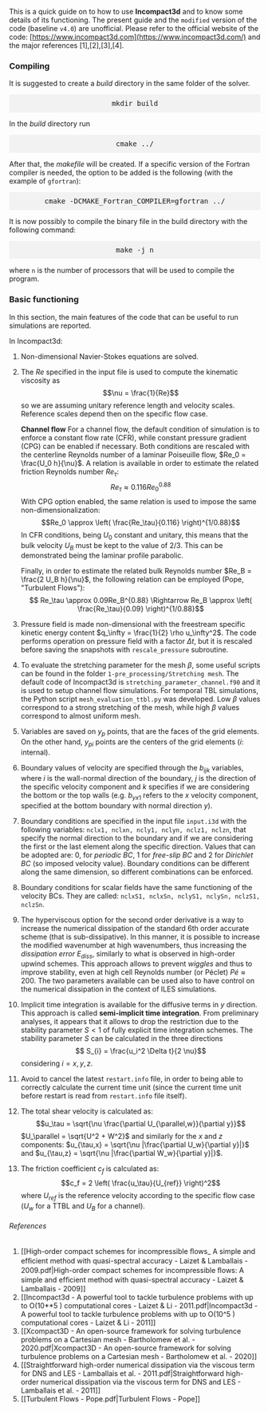 This is a quick guide on to how to use **Incompact3d** and to know some details of its functioning. The present guide and the `modified` version of the code (baseline `v4.0`) are unofficial. Please refer to the official website of the code: [https://www.incompact3d.com](https://www.incompact3d.com/) and the major references [1],[2],[3],[4].

### Compiling
It is suggested to create a *build* directory in the same folder of the solver. 

<div style="text-align:center; font-family: monospace; background-color: #f2f2f2; padding: 10px;">mkdir build</div>

In the *build* directory run 
<div style="text-align:center; font-family: monospace; background-color: #f2f2f2; padding: 10px;">cmake ../</div>

After that, the *makefile* will be created. If a specific version of the Fortran compiler is needed, the option to be added is the following (with the example of `gfortran`):
<div style="text-align:center; font-family: monospace; background-color: #f2f2f2; padding: 10px;">cmake -DCMAKE_Fortran_COMPILER=gfortran ../</div>

It is now possibly to compile the binary file in the build directory with the following command:
<div style="text-align:center; font-family: monospace; background-color: #f2f2f2; padding: 10px;">make -j n</div>

where `n` is the number of processors that will be used to compile the program.
### Basic functioning
In this section, the main features of the code that can be useful to run simulations are reported.

In Incompact3d:

1) Non-dimensional Navier-Stokes equations are solved.
2) The $Re$ specified in the input file is used to compute the kinematic viscosity as $$\nu = \frac{1}{Re}$$so we are assuming unitary reference length and velocity scales. Reference scales depend then on the specific flow case.

	**Channel flow**
	For a channel flow, the default condition of simulation is to enforce a constant flow rate (CFR), while constant pressure gradient (CPG) can be enabled if necessary. Both conditions are rescaled with the centerline Reynolds number of a laminar Poiseuille flow,  $Re_0 = \frac{U_0 h}{\nu}$. A relation is available in order to estimate the related friction Reynolds number $Re_\tau$:
	$$Re_\tau \approx 0.116Re_0^{0.88}$$
	With CPG option enabled, the same relation is used to impose the same non-dimensionalization:
	$$Re_0 \approx \left( \frac{Re_\tau}{0.116} \right)^{1/0.88}$$
	In CFR conditions, being $U_0$ constant and unitary, this means that the bulk velocity $U_B$ must be kept to the value of $2/3$. This can be demonstrated being the laminar profile parabolic.  
	
	Finally, in order to estimate the related bulk Reynolds number $Re_B = \frac{2 U_B h}{\nu}$, the following relation can be employed (Pope, "Turbulent Flows"):
		$$ Re_\tau \approx 0.09Re_B^{0.88} \Rightarrow Re_B \approx \left( \frac{Re_\tau}{0.09} \right)^{1/0.88}$$
		
1) Pressure field is made non-dimensional with the freestream specific kinetic energy content $q_\infty = \frac{1}{2} \rho u_\infty^2$. The code performs operation on pressure field with a factor $\Delta t$, but it is rescaled before saving the snapshots with `rescale_pressure` subroutine.
2) To evaluate the stretching parameter for the mesh $\beta$, some useful scripts can be found in the folder `1-pre_processing/Stretching mesh`. The default code of Incompact3d is `stretching_parameter_channel.f90` and it is used to setup channel flow simulations. For temporal TBL simulations, the Python script `mesh_evaluation_ttbl.py` was developed. Low $\beta$ values correspond to a strong stretching of the mesh, while high $\beta$ values correspond to almost uniform mesh. 
3) Variables are saved on $y_p$ points, that are the faces of the grid elements. On the other hand, $y_{pi}$ points are the centers of the grid elements ($i:$ internal).
4) Boundary values of velocity are specified through the $b_{ijk}$ variables, where $i$ is the wall-normal direction of the boundary, $j$ is the direction of the specific velocity component and $k$ specifies if we are considering the bottom or the top walls (e.g. $b_{yx1}$ refers to the $x$ velocity component, specified at the bottom boundary with normal direction $y$).
5) Boundary conditions are specified in the input file `input.i3d` with the following variables: `nclx1, nclxn, ncly1, nclyn, nclz1, nclzn`, that specify the normal direction to the boundary and if we are considering the first or the last element along the specific direction. Values that can be adopted are: 0, for *periodic BC*, 1 for *free-slip BC* and 2 for *Dirichlet BC* (so imposed velocity value). Boundary conditions can be different along the same dimension, so different combinations can be enforced. 
6) Boundary conditions for scalar fields have the same functioning of the velocity BCs. They are called: `nclxS1, nclxSn, nclyS1, nclySn, nclzS1, nclzSn`.
7) The hyperviscous option for the second order derivative is a way to increase the numerical dissipation of the standard 6th order accurate scheme (that is sub-dissipative). In this manner, it is possible to increase the modified wavenumber at high wavenumbers, thus increasing the *dissipation error* $E_{diss}$, similarly to what is observed in high-order upwind schemes. This approach allows to prevent *wiggles* and thus to improve stability, even at high cell Reynolds number (or Péclet) $Pé \approx 200$. The two parameters available can be used also to have control on the numerical dissipation in the context of ILES simulations. 
8) Implicit time integration is available for the diffusive terms in $y$ direction. This approach is called **semi-implicit time integration**. From preliminary analyses, it appears that it allows to drop the restriction due to the stability parameter $S<1$ of fully explicit time integration schemes. The stability parameter $S$ can be calculated in the three directions
$$ S_{i} = \frac{u_i^2 \Delta t}{2 \nu}$$
		considering $i=x,y,z$.

11) Avoid to cancel the latest `restart.info` file, in order to being able to correctly calculate the current time unit (since the current time unit before restart is read from `restart.info` file itself).
12) The total shear velocity is calculated as: 
$$u_\tau = \sqrt{\nu \frac{\partial U_{\parallel,w}}{\partial y}}$$
	$U_\parallel = \sqrt{U^2 + W^2}$ and similarly for the $x$ and $z$ components: $u_{\tau,x} = \sqrt{\nu |\frac{\partial U_w}{\partial y}|}$ and $u_{\tau,z} = \sqrt{\nu |\frac{\partial W_w}{\partial y}|}$.
13) The friction coefficient $c_f$ is calculated as:
$$c_f = 2 \left( \frac{u_\tau}{U_{ref}} \right)^2$$
	where $U_{ref}$ is the reference velocity according to the specific flow case ($U_{w}$ for a TTBL and $U_B$ for a channel). 
###### References
1) [[High-order compact schemes for incompressible ﬂows_ A simple and efﬁcient method with quasi-spectral accuracy - Laizet & Lamballais - 2009.pdf|High-order compact schemes for incompressible ﬂows: A simple and efﬁcient method with quasi-spectral accuracy - Laizet & Lamballais - 2009]]
2) [[Incompact3d - A powerful tool to tackle turbulence problems with up to O(10**5 ) computational cores - Laizet & Li - 2011.pdf|Incompact3d - A powerful tool to tackle turbulence problems with up to O(10^5 ) computational cores - Laizet & Li - 2011]]
3) [[Xcompact3D - An open-source framework for solving turbulence problems on a Cartesian mesh - Bartholomew et al. - 2020.pdf|Xcompact3D - An open-source framework for solving turbulence problems on a Cartesian mesh - Bartholomew et al. - 2020]]
4) [[Straightforward high-order numerical dissipation via the viscous term for DNS and LES - Lamballais et al. - 2011.pdf|Straightforward high-order numerical dissipation via the viscous term for DNS and LES - Lamballais et al. - 2011]]
5) [[Turbulent Flows - Pope.pdf|Turbulent Flows - Pope]]

